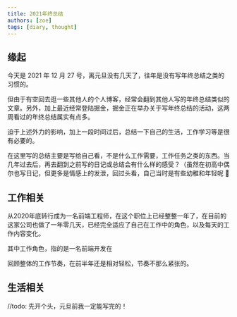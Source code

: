 ```yaml
---
title: 2021年终总结
authors: [zoe]
tags: [diary, thought]
---
```


## 缘起

今天是 2021 年 12 月 27 号，离元旦没有几天了，往年是没有写年终总结之类的习惯的。

但由于有空回去逛一些其他人的个人博客，经常会翻到其他人写的年终总结类似的文章。另外，加上最近经常登陆掘金，掘金正在举办关于写年终总结的活动，这两周看过的年终总结属实有点多。

迫于上述外力的影响，加上一段时间过后，总结一下自己的生活，工作学习等是很有必要的。

在这里写的总结主要是写给自己看，不是什么工作需要，工作任务之类的东西。当几年过去后，再去翻到之前写的日记或总结会有什么样的感受？（虽然在初高中偶尔也写日记，但更多是情感上的发泄，回过头看，自己当时是有些幼稚和年轻呢 🎈

## 工作相关
从2020年底转行成为一名前端工程师，在这个职位上已经整整一年了，在目前的这家公司也做了一年零几天，已经完全适应了自己在工作中的角色，以及每天的工作内容变化。

其中工作角色，指的是一名前端开发在

回顾整体的工作节奏，在前半年还是相对轻松，节奏不那么紧张的。
## 生活相关


//todo: 先开个头，元旦前我一定能写完的！
